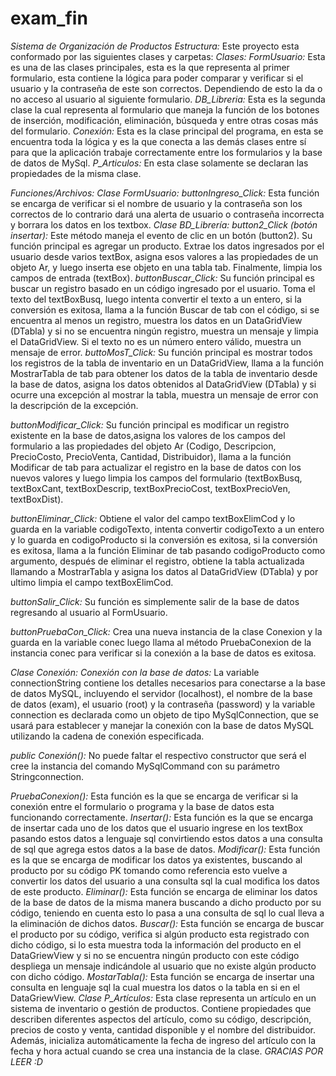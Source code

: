 # exam_fin
*Sistema de Organización de Productos*
*Estructura:*
Este proyecto esta conformado por las siguientes clases y carpetas:
*Clases:*
*FormUsuario:* Esta es una de las clases principales, esta es la que representa al primer formulario, esta contiene la lógica para poder comparar y verificar si el usuario y la contraseña de este son correctos. Dependiendo de esto la da o no acceso al usuario al siguiente formulario.
*DB_Libreria:* Esta es la segunda clase la cual representa al formulario que maneja la función de los botones de inserción, modificación, eliminación, búsqueda y entre otras cosas más del formulario.
*Conexión:* Esta es la clase principal del programa, en esta se encuentra toda la lógica y es la que conecta a las demás clases entre sí para que la aplicación trabaje correctamente entre los formularios y la base de datos de MySql.
*P_Articulos:* En esta clase solamente se declaran las propiedades de la misma clase.







*Funciones/Archivos:*
*Clase FormUsuario:*
*buttonIngreso_Click:* Esta función se encarga de verificar si el nombre de usuario y la contraseña son los correctos de lo contrario dará una alerta de usuario o contraseña incorrecta y borrara los datos en los textbox.
*Clase BD_Librería:* 
*button2_Click (botón insertar):* Este método maneja el evento de clic en un botón (button2). Su función principal es agregar un producto. Extrae los datos ingresados por el usuario desde varios textBox, asigna esos valores a las propiedades de un objeto Ar, y luego inserta ese objeto en una tabla tab. Finalmente, limpia los campos de entrada (textBox).
*buttonBuscar_Click:* Su función principal es buscar un registro basado en un código ingresado por el usuario. Toma el texto del textBoxBusq, luego intenta convertir el texto a un entero, si la conversión es exitosa, llama a la función Buscar de tab con el código, si se encuentra al menos un registro, muestra los datos en un DataGridView (DTabla) y si no se encuentra ningún registro, muestra un mensaje y limpia el DataGridView. Si el texto no es un número entero válido, muestra un mensaje de error.
*buttoMosT_Click:* Su función principal es mostrar todos los registros de la tabla de inventario en un DataGridView, llama a la función MostrarTabla de tab para obtener los datos de la tabla de inventario desde la base de datos, asigna los datos obtenidos al DataGridView (DTabla) y si ocurre una excepción al mostrar la tabla, muestra un mensaje de error con la descripción de la excepción.

*buttonModificar_Click:* Su función principal es modificar un registro existente en la base de datos,asigna los valores de los campos del formulario a las propiedades del objeto Ar (Codigo, Descripcion, PrecioCosto, PrecioVenta, Cantidad, Distribuidor), llama a la función Modificar de tab para actualizar el registro en la base de datos con los nuevos valores y luego limpia los campos del formulario (textBoxBusq, textBoxCant, textBoxDescrip, textBoxPrecioCost, textBoxPrecioVen, textBoxDist).

*buttonEliminar_Click:* Obtiene el valor del campo textBoxElimCod y lo guarda en la variable codigoTexto,
intenta convertir codigoTexto a un entero y lo guarda en codigoProducto si la conversión es exitosa,
si la conversión es exitosa, llama a la función Eliminar de tab pasando codigoProducto como argumento, después de eliminar el registro, obtiene la tabla actualizada llamando a MostrarTabla y asigna los datos al DataGridView (DTabla) y por ultimo limpia el campo textBoxElimCod.

*buttonSalir_Click:* Su función es simplemente salir de la base de datos regresando al usuario al FormUsuario.

*buttonPruebaCon_Click:* Crea una nueva instancia de la clase Conexion y la guarda en la variable conec luego
llama al método PruebaConexion de la instancia conec para verificar si la conexión a la base de datos es exitosa.


*Clase Conexión:*
*Conexión con la base de datos:* La variable connectionString contiene los detalles necesarios para conectarse a la base de datos MySQL, incluyendo el servidor (localhost), el nombre de la base de datos (exam), el usuario (root) y la contraseña (password) y la variable connection es declarada como un objeto de tipo MySqlConnection, que se usará para establecer y manejar la conexión con la base de datos MySQL utilizando la cadena de conexión especificada.

*public Conexión():* No puede faltar el respectivo constructor que será el cree la instancia del comando MySqlCommand con su parámetro Stringconnection.

*PruebaConexion():* Esta función es la que se encarga de verificar si la conexión entre el formulario o programa y la base de datos esta funcionando correctamente.
*Insertar():* Esta función es la que se encarga de insertar cada uno de los datos que el usuario ingrese en los textBox pasando estos datos a lenguaje sql convirtiendo estos datos a una consulta de sql que agrega estos datos a la base de datos.
*Modificar():* Esta función es la que se encarga de modificar los datos ya existentes, buscando al producto por su código PK tomando como referencia esto vuelve a convertir los datos del usuario a una consulta sql la cual modifica los datos de este producto.
*Eliminar():* Esta función se encarga de eliminar los datos de la base de datos de la misma manera buscando a dicho producto por su código, teniendo en cuenta esto lo pasa a una consulta de sql lo cual lleva a la eliminación de dichos datos.
*Buscar():* Esta función se encarga de buscar el producto por su código, verifica si algún producto esta registrado con dicho código, si lo esta muestra toda la información del producto en el DataGriewView y si no se encuentra ningún producto con este código despliega un mensaje indicándole al usuario que no existe algún producto con dicho código.
*MostarTabla():* Esta función se encarga de insertar una consulta en lenguaje sql la cual muestra los datos o la tabla en si en el DataGriewView.
*Clase P_Artículos:*
Esta clase representa un artículo en un sistema de inventario o gestión de productos. Contiene propiedades que describen diferentes aspectos del artículo, como su código, descripción, precios de costo y venta, cantidad disponible y el nombre del distribuidor. Además, inicializa automáticamente la fecha de ingreso del artículo con la fecha y hora actual cuando se crea una instancia de la clase.
*GRACIAS POR LEER :D*
